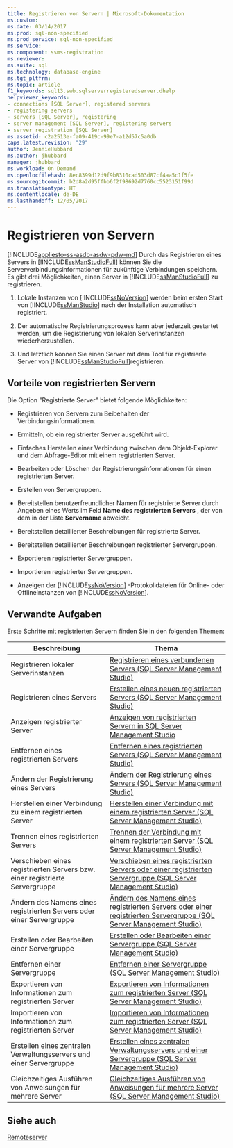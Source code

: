 ```yaml
---
title: Registrieren von Servern | Microsoft-Dokumentation
ms.custom: 
ms.date: 03/14/2017
ms.prod: sql-non-specified
ms.prod_service: sql-non-specified
ms.service: 
ms.component: ssms-registration
ms.reviewer: 
ms.suite: sql
ms.technology: database-engine
ms.tgt_pltfrm: 
ms.topic: article
f1_keywords: sql13.swb.sqlserverregisteredserver.dhelp
helpviewer_keywords:
- connections [SQL Server], registered servers
- registering servers
- servers [SQL Server], registering
- server management [SQL Server], registering servers
- server registration [SQL Server]
ms.assetid: c2a2513e-fa09-419c-99e7-a12d57c5a0db
caps.latest.revision: "29"
author: JennieHubbard
ms.author: jhubbard
manager: jhubbard
ms.workload: On Demand
ms.openlocfilehash: 8ec8399d12d9f9b8310cad503d87cf4aa5c1f5fe
ms.sourcegitcommit: b2d8a2d95ffbb6f2f98692d7760cc5523151f99d
ms.translationtype: HT
ms.contentlocale: de-DE
ms.lasthandoff: 12/05/2017
---
```

# <a name="register-servers"></a>Registrieren von Servern
[!INCLUDE[appliesto-ss-asdb-asdw-pdw-md](../../includes/appliesto-ss-asdb-asdw-pdw-md.md)] Durch das Registrieren eines Servers in [!INCLUDE[ssManStudioFull](../../includes/ssmanstudiofull-md.md)] können Sie die Serververbindungsinformationen für zukünftige Verbindungen speichern. Es gibt drei Möglichkeiten, einen Server in [!INCLUDE[ssManStudioFull](../../includes/ssmanstudiofull-md.md)] zu registrieren.  
  
1.  Lokale Instanzen von [!INCLUDE[ssNoVersion](../../includes/ssnoversion-md.md)] werden beim ersten Start von [!INCLUDE[ssManStudio](../../includes/ssmanstudio-md.md)] nach der Installation automatisch registriert.  
  
2.  Der automatische Registrierungsprozess kann aber jederzeit gestartet werden, um die Registrierung von lokalen Serverinstanzen wiederherzustellen.  
  
3.  Und letztlich können Sie einen Server mit dem Tool für registrierte Server von [!INCLUDE[ssManStudioFull](../../includes/ssmanstudiofull-md.md)]registrieren.  
  
## <a name="benefits-of-registered-servers"></a>Vorteile von registrierten Servern  
 Die Option "Registrierte Server" bietet folgende Möglichkeiten:  
  
-   Registrieren von Servern zum Beibehalten der Verbindungsinformationen.  
  
-   Ermitteln, ob ein registrierter Server ausgeführt wird.  
  
-   Einfaches Herstellen einer Verbindung zwischen dem Objekt-Explorer und dem Abfrage-Editor mit einem registrierten Server.  
  
-   Bearbeiten oder Löschen der Registrierungsinformationen für einen registrierten Server.  
  
-   Erstellen von Servergruppen.  
  
-   Bereitstellen benutzerfreundlicher Namen für registrierte Server durch Angeben eines Werts im Feld **Name des registrierten Servers** , der von dem in der Liste **Servername** abweicht.  
  
-   Bereitstellen detaillierter Beschreibungen für registrierte Server.  
  
-   Bereitstellen detaillierter Beschreibungen registrierter Servergruppen.  
  
-   Exportieren registrierter Servergruppen.  
  
-   Importieren registrierter Servergruppen.  
  
-   Anzeigen der [!INCLUDE[ssNoVersion](../../includes/ssnoversion-md.md)] -Protokolldateien für Online- oder Offlineinstanzen von [!INCLUDE[ssNoVersion](../../includes/ssnoversion-md.md)].  
  
## <a name="related-tasks"></a>Verwandte Aufgaben  
 Erste Schritte mit registrierten Servern finden Sie in den folgenden Themen:  
  
|**Beschreibung**|**Thema**|  
|---------------------|---------------|  
|Registrieren lokaler Serverinstanzen|[Registrieren eines verbundenen Servers &#40;SQL Server Management Studio&#41;](../../tools/sql-server-management-studio/register-a-connected-server-sql-server-management-studio.md)|  
|Registrieren eines Servers|[Erstellen eines neuen registrierten Servers &#40;SQL Server Management Studio&#41;](../../tools/sql-server-management-studio/create-a-new-registered-server-sql-server-management-studio.md)|  
|Anzeigen registrierter Server|[Anzeigen von registrierten Servern in SQL Server Management Studio](../../tools/sql-server-management-studio/view-registered-servers-in-sql-server-management-studio.md)|  
|Entfernen eines registrierten Servers|[Entfernen eines registrierten Servers &#40;SQL Server Management Studio&#41;](../../tools/sql-server-management-studio/remove-a-registered-server-sql-server-management-studio.md)|  
|Ändern der Registrierung eines Servers|[Ändern der Registrierung eines Servers &#40;SQL Server Management Studio&#41;](../../tools/sql-server-management-studio/change-a-server-s-registration-sql-server-management-studio.md)|  
|Herstellen einer Verbindung zu einem registrierten Server|[Herstellen einer Verbindung mit einem registrierten Server &#40;SQL Server Management Studio&#41;](../../tools/sql-server-management-studio/connect-to-a-registered-server-sql-server-management-studio.md)|  
|Trennen eines registrierten Servers|[Trennen der Verbindung mit einem registrierten Server &#40;SQL Server Management Studio&#41;](../../tools/sql-server-management-studio/disconnect-from-a-registered-server-sql-server-management-studio.md)|  
|Verschieben eines registrierten Servers bzw. einer registrierte Servergruppe|[Verschieben eines registrierten Servers oder einer registrierten Servergruppe &#40;SQL Server Management Studio&#41;](../../tools/sql-server-management-studio/move-a-registered-server-or-registered-server-group.md)|  
|Ändern des Namens eines registrierten Servers oder einer Servergruppe|[Ändern des Namens eines registrierten Servers oder einer registrierten Servergruppe &#40;SQL Server Management Studio&#41;](../../tools/sql-server-management-studio/change-the-name-of-registered-server-or-registered-server-group.md)|  
|Erstellen oder Bearbeiten einer Servergruppe|[Erstellen oder Bearbeiten einer Servergruppe &#40;SQL Server Management Studio&#41;](../../tools/sql-server-management-studio/create-or-edit-a-server-group-sql-server-management-studio.md)|  
|Entfernen einer Servergruppe|[Entfernen einer Servergruppe &#40;SQL Server Management Studio&#41;](../../tools/sql-server-management-studio/remove-a-server-group-sql-server-management-studio.md)|  
|Exportieren von Informationen zum registrierten Server|[Exportieren von Informationen zum registrierten Server &#40;SQL Server Management Studio&#41;](../../tools/sql-server-management-studio/export-registered-server-information-sql-server-management-studio.md)|  
|Importieren von Informationen zum registrierten Server|[Importieren von Informationen zum registrierten Server &#40;SQL Server Management Studio&#41;](../../tools/sql-server-management-studio/import-registered-server-information-sql-server-management-studio.md)|  
|Erstellen eines zentralen Verwaltungsservers und einer Servergruppe|[Erstellen eines zentralen Verwaltungsservers und einer Servergruppe &#40;SQL Server Management Studio&#41;](../../tools/sql-server-management-studio/create-a-central-management-server-and-server-group.md)|  
|Gleichzeitiges Ausführen von Anweisungen für mehrere Server|[Gleichzeitiges Ausführen von Anweisungen für mehrere Server &#40;SQL Server Management Studio&#41;](../../tools/sql-server-management-studio/execute-statements-against-multiple-servers-simultaneously.md)|  
  
## <a name="see-also"></a>Siehe auch  
 [Remoteserver](../../database-engine/configure-windows/remote-servers.md)  
  
  
